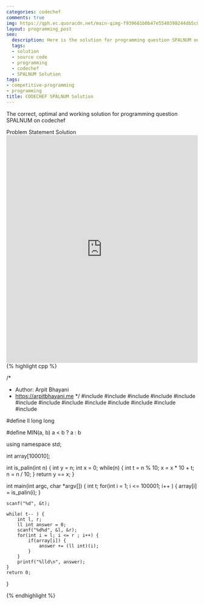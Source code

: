 ```yaml
---
categories: codechef
comments: true
img: https://qph.ec.quoracdn.net/main-qimg-f939681b0b47e5540398244db5c8966f?convert_to_webp=true
layout: programming_post
seo:
  description: Here is the solution for programming question SPALNUM on codechef
  tags:
  - solution
  - source code
  - programming
  - codechef
  - SPALNUM Solution
tags:
- competitive-programming
- programming
title: CODECHEF SPALNUM Solution
---
```

The correct, optimal and working solution for programming question SPALNUM on codechef

<div class="ui secondary pointing large menu">
  <a class="grey item" data-tab="problem-statement">
    Problem Statement
  </a>
  <a class="active item grey" data-tab="solution">
    Solution
  </a>
</div>
<div class="ui bottom attached tab" data-tab="problem-statement">
    <iframe src="https://www.codechef.com/problems/SPALNUM" width="100%" height="600px" style="overflow: scroll; border: none;"></iframe>
</div>
<div class="ui bottom attached active tab" data-tab="solution">
{% highlight cpp %}

/*
 *  Author: Arpit Bhayani
 *  https://arpitbhayani.me
 */
#include <cmath>
#include <cstdio>
#include <cstdlib>
#include <climits>
#include <deque>
#include <iostream>
#include <list>
#include <limits>
#include <map>
#include <queue>
#include <set>
#include <stack>
#include <vector>

#define ll long long

#define MIN(a, b) a < b ? a : b

using namespace std;

int array[100010];

int is_palin(int n) {
    int y = n;
    int x = 0;
    while(n) {
        int t = n % 10;
        x = x * 10 + t;
        n = n / 10;
    }
    return y == x;
}

int main(int argc, char *argv[]) {
    int t;
    for(int i = 1; i <= 100001; i++ ) {
        array[i] = is_palin(i);
    }

    scanf("%d", &t);

    while( t-- ) {
        int l, r;
        ll int answer = 0;
        scanf("%d%d", &l, &r);
        for(int i = l; i <= r ; i++) {
            if(array[i]) {
                answer += (ll int)(i);
            }
        }
        printf("%lld\n", answer);
    }
    return 0;
}


{% endhighlight %}
</div>
